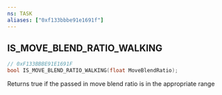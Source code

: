 ```yaml
---
ns: TASK
aliases: ["0xf133bbbe91e1691f"]
---
```

## IS_MOVE_BLEND_RATIO_WALKING

```c
// 0xF133BBBE91E1691F
bool IS_MOVE_BLEND_RATIO_WALKING(float MoveBlendRatio);
```

Returns true if the passed in move blend ratio is in the appropriate range

